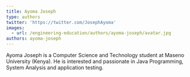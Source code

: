 ```yaml
---
title: Ayoma Joseph
type: authors
twitter: 'https://twitter.com/JosephAyoma'
images:
  - url: /engineering-education/authors/ayoma-joseph/avatar.jpg
authors: ayoma-joseph
---
```


Ayoma Joseph is a Computer Science and Technology student at Maseno University (Kenya). He is interested and passionate in Java Programming, System Analysis and application testing.
